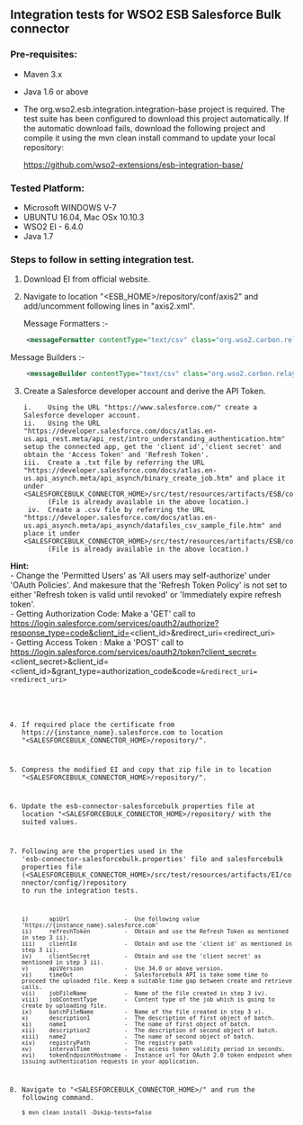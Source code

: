 ##  Integration tests for WSO2 ESB Salesforce Bulk connector

### Pre-requisites:

 - Maven 3.x
 - Java 1.6 or above
 - The org.wso2.esb.integration.integration-base project is required. The test suite has been configured to download this project automatically. If the automatic download fails, download the following project and compile it using the mvn clean install command to update your local repository:
   
   https://github.com/wso2-extensions/esb-integration-base/

### Tested Platform: 

 - Microsoft WINDOWS V-7
 - UBUNTU 16.04, Mac OSx 10.10.3
 - WSO2 EI - 6.4.0
 - Java 1.7

### Steps to follow in setting integration test.

 1. Download EI from official website.

 2. Navigate to location "<ESB_HOME>/repository/conf/axis2" and add/uncomment following lines in "axis2.xml".
	
      Message Formatters :-
      
   ```xml
       <messageFormatter contentType="text/csv" class="org.wso2.carbon.relay.ExpandingMessageFormatter"/>
   ```    
   Message Builders :-  
        
   ```xml
       <messageBuilder contentType="text/csv" class="org.wso2.carbon.relay.BinaryRelayBuilder"/>
   ```
   
 3. Create a Salesforce developer account and derive the API Token.
 
        i.    Using the URL "https://www.salesforce.com/" create a Salesforce developer account.
        ii.   Using the URL "https://developer.salesforce.com/docs/atlas.en-us.api_rest.meta/api_rest/intro_understanding_authentication.htm" setup the connected app, get the 'client id','client secret' and obtain the 'Access Token' and 'Refresh Token'.
        iii.  Create a .txt file by referring the URL "https://developer.salesforce.com/docs/atlas.en-us.api_asynch.meta/api_asynch/binary_create_job.htm" and place it under <SALESFORCEBULK_CONNECTOR_HOME>/src/test/resources/artifacts/ESB/config/resources/salesforcebulk/.
              (File is already available in the above location.)
         iv.  Create a .csv file by referring the URL "https://developer.salesforce.com/docs/atlas.en-us.api_asynch.meta/api_asynch/datafiles_csv_sample_file.htm" and place it under <SALESFORCEBULK_CONNECTOR_HOME>/src/test/resources/artifacts/ESB/config/resources/salesforcebulk/.
              (File is already available in the above location.)
 **Hint:** <br/>
       - Change the 'Permitted Users' as 'All users may self-authorize' under 'OAuth Policies'. And makesure that the 'Refresh Token Policy' is not set to either 'Refresh token is valid until revoked' or 'Immediately expire refresh token'.<br/>
       - Getting Authorization Code: Make a 'GET' call to https://login.salesforce.com/services/oauth2/authorize?response_type=code&client_id=<client_id>&redirect_uri=<redirect_uri> <br/>
       - Getting Access Token      : Make a 'POST' call to  https://login.salesforce.com/services/oauth2/token?client_secret=<client_secret>&client_id=<client_id>&grant_type=authorization_code&code=<code>&redirect_uri=<redirect_uri> 
 
 4. If required place the certificate from https://{instance_name}.salesforce.com to location "<SALESFORCEBULK_CONNECTOR_HOME>/repository/".

 5. Compress the modified EI and copy that zip file in to location "<SALESFORCEBULK_CONNECTOR_HOME>/repository/".

 6. Update the esb-connector-salesforcebulk properties file at location "<SALESFORCEBULK_CONNECTOR_HOME>/repository/ with the suited values.

 7. Following are the properties used in the 'esb-connector-salesforcebulk.properties' file and salesforcebulk properties file (<SALESFORCEBULK_CONNECTOR_HOME>/src/test/resources/artifacts/EI/connector/config/)repository to run the integration tests.
   
        i)      apiUrl                -  Use following value 'https://{instance_name}.salesforce.com'
        ii)     refreshToken          -  Obtain and use the Refresh Token as mentioned in step 3 ii).
        iii)    clientId              -  Obtain and use the 'client id' as mentioned in step 3 ii).
        iv)     clientSecret          -  Obtain and use the 'client secret' as mentioned in step 3 ii).
        v)      apiVersion            -  Use 34.0 or above version.
        vi)     timeOut               -  Salesforcebulk API is take some time to proceed the uploaded file. Keep a suitable time gap between create and retrieve calls.
        vii)    jobFileName           -  Name of the file created in step 3 iv).
        viii)   jobContentType        -  Content type of the job which is going to create by uploading file.
        ix)     batchFileName         -  Name of the file created in step 3 v).
        x)      description1          -  The description of first object of batch.
        xi)     name1                 -  The name of first object of batch.
        xii)    description2          -  The description of second object of batch.
        xiii)   name2                 -  The name of second object of batch.
        xiv)    registryPath          -  The registry path
        xv)     intervalTime          -  The access token validity period in seconds.
        xvi)    tokenEndpointHostname -  Instance url for OAuth 2.0 token endpoint when issuing authentication requests in your application.
   
 8. Navigate to "<SALESFORCEBULK_CONNECTOR_HOME>/" and run the following command. <br/>
         `$ mvn clean install -Dskip-tests=false`

